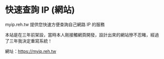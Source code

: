 # 快速查詢 IP (網站)
myip.reh.tw 提供您快速方便查詢自己網路 IP 的服務

本站是在三年前架設，當時本人剛接觸網頁開發，設計出來的網站慘不忍睹，經過了三年我決定重寫系統！

網址：https://myip.reh.tw
